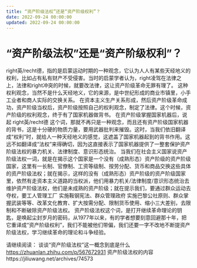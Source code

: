 ```yaml
---
title: “资产阶级法权”还是“资产阶级权利”？
date: 2022-09-24 00:00:00
updated: 2022-09-24 00:00:00
---
```


# “资产阶级法权”还是“资产阶级权利”？

right英/recht德，指的是启蒙运动时期的一种观念，它认为人人有某些天经地义的权利，比如占有私有财产不受侵害。当时的启蒙学者认为，right凌驾在法律之上，法律和right冲突的时候，就要改法律，这让资产阶级革命无罪有理了。
这种权利观念，当然不是什么天经地义，它的来源，是中世纪形成的商业市镇里，小手工业者和商人实际的交换关系。
在资本主义生产关系形成，然后资产阶级革命成功，资产阶级当权后，资产阶级按照自己的权利观念，制定了法律。这个时候，资产阶级的权利观念，终于有了国家机器做背书。
在资产阶级掌握国家机器后，说起 right英/recht德 这个词，那就不再只是一种观念，而且还有资产阶级国家机器的背书，这是十分硬的物质力量，要用武器批判来摧毁。这时，当我们依旧翻译成“权利”时，就给人一种天经地义的感觉，这遮盖了国家机器起到的背书作用。这远不如翻译成“法权”来得确切，因为这直接表示了国家机器提供了一整套保护资产阶级法权的暴力机关、法律制度、意识形态统治。
当我们在社会主义国家说资产阶级法权一词，就是在揭示这个国家是一个没有（成熟形态）资产阶级的资产阶级国家，这里有一长制、官僚制、工资等级制、按劳分配、货币和商品交换这些具体的资产阶级法权；就在揭示，这样的没有（成熟形态）资产阶级的资产阶级国家里，依然有走资本主义道路的当权派，他们用暴力机关/法律制度/意识形态统治去维护资产阶级法权，他们是未成熟的资产阶级；就在提示我们，要通过群众运动去夺权，要工人管理工厂 实施鞍钢宪法、群众管理政府 实施巴黎公社原则、群众掌握武装等等、改革文化教育、扩大按需分配、限制货币使用、缩小三大差别，去限制和不断破除资产阶级法权。
资产阶级法权这个词，是打开继续革命理论的钥匙，是唤起尘封岁月的密码，从1977年以来，有的学者想要刻意回避那十年，把它重译成“资产阶级权利”，我们不能被他们带偏，我们还要一字不改地不断提资产阶级法权，学习继续革命的理论和斗争经验。

请继续阅读：
谈谈“资产阶级法权”这一概念到底是什么
https://zhuanlan.zhihu.com/p/567672931
资产阶级法权的内容https://jiliuwang.net/archives/74573
